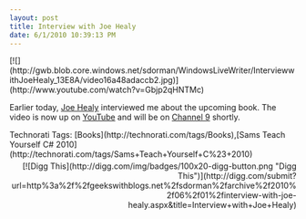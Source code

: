 ```yaml
---
layout: post
title: Interview with Joe Healy
date: 6/1/2010 10:39:13 PM
---
```


<div style="padding-bottom: 0px; margin: 0px; padding-left: 0px; padding-right: 0px; display: inline; float: none; padding-top: 0px" id="scid:5737277B-5D6D-4f48-ABFC-DD9C333F4C5D:7d13a4f4-ca2d-4e62-822b-409da8fd0ea1" class="wlWriterSmartContent"><div id="93e68f84-f4b5-4520-86b1-00e45a96ec96" style="margin: 0px; padding: 0px; display: inline;"><div>[![](http://gwb.blob.core.windows.net/sdorman/WindowsLiveWriter/InterviewwithJoeHealy_13E8A/video16a48adaccb2.jpg)](http://www.youtube.com/watch?v=Gbjp2qHNTMc)</div></div></div>  

Earlier today, [Joe Healy](http://devfish.net) interviewed me about the upcoming book. The video is now up on [YouTube](http://www.youtube.com/watch?v=Gbjp2qHNTMc) and will be on [Channel 9](http://channel9.msdn.com/tags/florida/) shortly.
  <div style="padding-bottom: 0px; margin: 0px; padding-left: 0px; padding-right: 0px; display: inline; float: none; padding-top: 0px" id="scid:0767317B-992E-4b12-91E0-4F059A8CECA8:73a9403f-6bdf-4d5c-9c2b-607bc3eb9f91" class="wlWriterSmartContent">Technorati Tags: [Books](http://technorati.com/tags/Books),[Sams Teach Yourself C# 2010](http://technorati.com/tags/Sams+Teach+Yourself+C%23+2010)</div><div class="wlWriterHeaderFooter" style="text-align:right; margin:0px; padding:4px 0px 4px 0px;">[![Digg This](http://digg.com/img/badges/100x20-digg-button.png "Digg This")](http://digg.com/submit?url=http%3a%2f%2fgeekswithblogs.net%2fsdorman%2farchive%2f2010%2f06%2f01%2finterview-with-joe-healy.aspx&title=Interview+with+Joe+Healy)</div>
